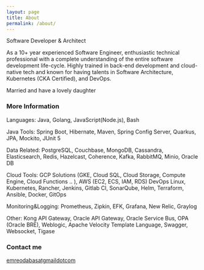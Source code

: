 ```yaml
---
layout: page
title: About
permalink: /about/
---
```


Software Developer & Architect 


As a 10+ year experienced Software Engineer, enthusiastic technical professional with a complete understanding of the entire software development life-cycle. Highly trained in back-end development and cloud-native tech and known for having talents in Software Architecture, Kubernetes (CKA Certified), and DevOps.

Married and have a lovely daughter




### More Information

Languages: Java, Golang, JavaScript(Node.js), Bash

Java Tools: Spring Boot, Hibernate, Maven, Spring Config Server, Quarkus, JPA, Mockito, JUnit 5

Data Related: PostgreSQL, Couchbase, MongoDB, Cassandra, Elasticsearch, Redis, Hazelcast, Coherence, Kafka, RabbitMQ, Minio, Oracle DB

Cloud Tools: GCP Solutions (GKE, Cloud SQL, Cloud Storage, Compute Engine, Cloud Functions .. ), AWS (EC2, ECS, IAM, RDS) DevOps Linux, Kubernetes, Rancher, Jenkins, Gitlab CI, SonarQube, Helm, Terraform, Ansible, Docker, GitOps 

Monitoring&Logging: Prometheus, Zipkin, EFK, Grafana, New Relic, Graylog

Other: Kong API Gateway, Oracle API Gateway, Oracle Service Bus, OPA (Oracle BRE), Weblogic, Apache Velocity Template Language, Swagger, Websocket, Tigase

### Contact me

[emreodabasatgmaildotcom](mailto:emreodabas@gmail.com)